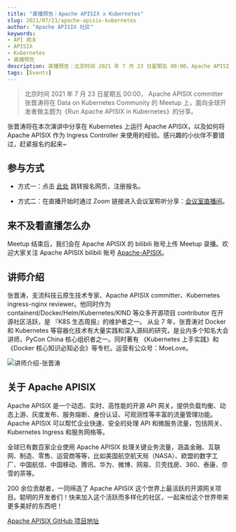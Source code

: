 ```yaml
---
title: "直播预告｜Apache APISIX x Kubernetes"
slug: 2021/07/21/apache-apisix-kubernetes
author: "Apache APISIX 社区"
keywords:
- API 网关
- APISIX
- Kubernetes
- 直播预告
description: 直播预告：北京时间 2021 年 7 月 23 日星期五 00:00，Apache APISIX committer 张晋涛将在 Data on Kubernetes Community 的 Meetup 上，面向全球开发者做主题为《Run Apache APISIX in Kubernetes》的分享。
tags: [Events]
---
```


> 北京时间 2021 年 7 月 23 日星期五 00:00， Apache APISIX committer 张晋涛将在 Data on Kubernetes Community 的 Meetup 上，面向全球开发者做主题为《Run Apache APISIX in Kubernetes》的分享。

<!--truncate-->

张晋涛将在本次演讲中分享在 Kubernetes 上运行 Apache APISIX，以及如何将 Apache APISIX 作为 Ingress Controller 来使用的经验。感兴趣的小伙伴不要错过，赶紧报名约起来~

## 参与方式

- 方式一：点击 [此处](https://www.meetup.com/Data-on-Kubernetes-community/events/278922486/) 跳转报名网页，注册报名。

- 方式二：在直播开始时通过 Zoom 链接进入会议室聆听分享：[会议室直播间](https://zoom.us/webinar/tJYofuChrzktGtI3wr8SZHACRnNkxr5cWgny)。

## 来不及看直播怎么办

Meetup 结束后，我们会在 Apache APISIX 的 bilibili 账号上传 Meetup 录播。欢迎大家关注 Apache APISIX bilibili 账号 [Apache-APISIX](https://space.bilibili.com/551921247)。

## 讲师介绍

张晋涛，支流科技云原生技术专家、Apache APISIX committer、Kubernetes ingress-nginx reviewer。他同时作为 containerd/Docker/Helm/Kubernetes/KIND 等众多开源项目 contributor 在开源社区活跃，是 『K8S 生态周报』的维护者之一。
从业 7 年，张晋涛对 Docker 和 Kubernetes 等容器化技术有大量实践和深入源码的研究，是业内多个知名大会讲师，PyCon China 核心组织者之一。同时著有 《Kubernetes 上手实践》和 《Docker 核心知识必知必会》等专栏。运营有公众号：MoeLove。

![讲师介绍-张晋涛](https://static.apiseven.com/202108/1630382172445-cf20986b-c939-497e-86a4-92da7064ae97.PNG)

## 关于 Apache APISIX

Apache APISIX 是一个动态、实时、高性能的开源 API 网关，提供负载均衡、动态上游、灰度发布、服务熔断、身份认证、可观测性等丰富的流量管理功能。Apache APISIX 可以帮忙企业快速、安全的处理 API 和微服务流量，包括网关、Kubernetes Ingress 和服务网格等。

全球已有数百家企业使用 Apache APISIX 处理关键业务流量，涵盖金融、互联网、制造、零售、运营商等等，比如美国航空航天局（NASA）、欧盟的数字工厂、中国航信、中国移动、腾讯、华为、微博、网易、贝壳找房、360、泰康、奈雪的茶等。

200 余位贡献者，一同缔造了 Apache APISIX 这个世界上最活跃的开源网关项目。聪明的开发者们！快来加入这个活跃而多样化的社区，一起来给这个世界带来更多美好的东西吧！

[Apache APISIX GitHub 项目地址](https://github.com/apache/apisix)
